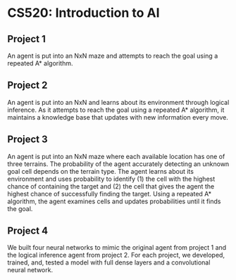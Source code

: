 # CS520: Introduction to AI 

## Project 1

An agent is put into an NxN maze and attempts to reach the goal using a repeated A* algorithm.

## Project 2

An agent is put into an NxN and learns about its environment through logical inference. As it attempts to reach the goal using a repeated A* algorithm, it maintains a knowledge base that updates with new information every move.

## Project 3

An agent is put into an NxN maze where each available location has one of three terrains. The probability of the agent accurately detecting an unknown goal cell depends on the terrain type. The agent learns about its environment and uses probability to identify (1) the cell with the highest chance of containing the target and (2) the cell that gives the agent the highest chance of successfully finding the target. Using a repeated A* algorithm, the agent examines cells and updates probabilities until it finds the goal.

## Project 4

We built four neural networks to mimic the original agent from project 1 and the logical inference agent from project 2. For each project, we developed, trained, and, tested a model with full dense layers and a convolutional neural network. 

